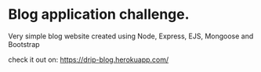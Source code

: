 # Blog application challenge.
Very simple blog website created using Node, Express, EJS, Mongoose and Bootstrap

check it out on: https://drip-blog.herokuapp.com/
